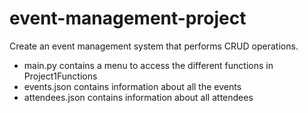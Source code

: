 # event-management-project
Create an event management system that performs CRUD operations.

- main.py contains a menu to access the different functions in Project1Functions
- events.json contains information about all the events
- attendees.json contains information about all attendees
